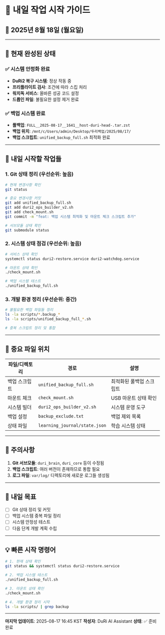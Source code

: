 # 🚀 **내일 작업 시작 가이드**
## 📅 2025년 8월 18일 (월요일)

---

## 🎯 **현재 완성된 상태**

### ✅ **시스템 안정화 완료**
- **DuRi2 복구 시스템**: 정상 작동 중
- **프리플라이트 검사**: 조건에 따라 스킵 처리
- **워치독 서비스**: 올바른 성공 코드 설정
- **드롭인 파일**: 불필요한 설정 제거 완료

### ✅ **백업 시스템 완료**
- **풀백업**: `FULL__2025-08-17__1641__host-duri-head-.tar.zst`
- **백업 위치**: `/mnt/c/Users/admin/Desktop/두리백업/2025/08/17/`
- **백업 스크립트**: `unified_backup_full.sh` 최적화 완료

---

## 🔧 **내일 시작할 작업들**

### 1. **Git 상태 정리** (우선순위: 높음)
```bash
# 현재 변경사항 확인
git status

# 중요 변경사항 커밋
git add unified_backup_full.sh
git add duri2_ops_builder_v2.sh
git add check_mount.sh
git commit -m "feat: 백업 시스템 최적화 및 마운트 체크 스크립트 추가"

# 서브모듈 상태 확인
git submodule status
```

### 2. **시스템 상태 점검** (우선순위: 높음)
```bash
# 서비스 상태 확인
systemctl status duri2-restore.service duri2-watchdog.service

# 마운트 상태 확인
./check_mount.sh

# 백업 시스템 테스트
./unified_backup_full.sh
```

### 3. **개발 환경 정리** (우선순위: 중간)
```bash
# 불필요한 백업 파일들 정리
ls -la scripts/*.backup_*
ls -la scripts/unified_backup_full_*.sh

# 중복 스크립트 정리 및 통합
```

---

## 📁 **중요 파일 위치**

| 파일/디렉토리 | 경로 | 설명 |
|---------------|------|------|
| 백업 스크립트 | `unified_backup_full.sh` | 최적화된 풀백업 스크립트 |
| 마운트 체크 | `check_mount.sh` | USB 마운트 상태 확인 |
| 시스템 빌더 | `duri2_ops_builder_v2.sh` | 시스템 운영 도구 |
| 백업 설정 | `backup_exclude.txt` | 백업 제외 목록 |
| 상태 파일 | `learning_journal/state.json` | 학습 시스템 상태 |

---

## 🚨 **주의사항**

1. **Git 서브모듈**: `duri_brain`, `duri_core` 등이 수정됨
2. **백업 스크립트**: 여러 버전이 존재하므로 통합 필요
3. **로그 파일**: `var/log/` 디렉토리에 새로운 로그들 생성됨

---

## 🎯 **내일 목표**

- [ ] Git 상태 정리 및 커밋
- [ ] 백업 시스템 중복 파일 정리
- [ ] 시스템 안정성 테스트
- [ ] 다음 단계 개발 계획 수립

---

## 💡 **빠른 시작 명령어**

```bash
# 1. 현재 상태 확인
git status && systemctl status duri2-restore.service

# 2. 백업 시스템 테스트
./unified_backup_full.sh

# 3. 마운트 상태 확인
./check_mount.sh

# 4. 개발 환경 정리 시작
ls -la scripts/ | grep backup
```

---

**마지막 업데이트**: 2025-08-17 16:45 KST
**작성자**: DuRi AI Assistant
**상태**: ✅ 준비 완료
